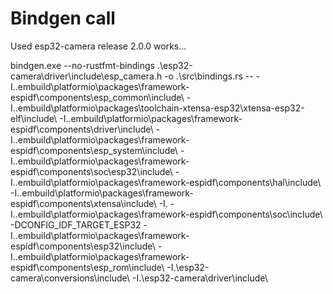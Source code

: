 Bindgen call
============

Used esp32-camera release 2.0.0
works...

bindgen.exe --no-rustfmt-bindings .\esp32-camera\driver\include\esp_camera.h -o .\src\bindings.rs -- -I.\.embuild\platformio\packages\framework-espidf\components\esp_common\include\ -I.\.embuild\platformio\packages\toolchain-xtensa-esp32\xtensa-esp32-elf\include\ -I.\.embuild\platformio\packages\framework-espidf\components\driver\include\ -I.\.embuild\platformio\packages\framework-espidf\components\esp_system\include\ -I.\.embuild\platformio\packages\framework-espidf\components\soc\esp32\include\ -I.\.embuild\platformio\packages\framework-espidf\components\hal\include\ -I.\.embuild\platformio\packages\framework-espidf\components\xtensa\include\ -I. -I.\.embuild\platformio\packages\framework-espidf\components\soc\include\ -DCONFIG_IDF_TARGET_ESP32 -I.\.embuild\platformio\packages\framework-espidf\components\esp32\include\ -I.\.embuild\platformio\packages\framework-espidf\components\esp_rom\include\ -I.\esp32-camera\conversions\include\ -I.\esp32-camera\driver\include\

